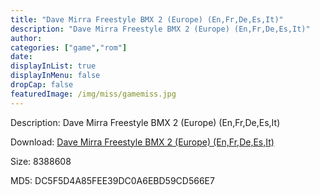 ```yaml
---
title: "Dave Mirra Freestyle BMX 2 (Europe) (En,Fr,De,Es,It)"
description: "Dave Mirra Freestyle BMX 2 (Europe) (En,Fr,De,Es,It)"
author: 
categories: ["game","rom"]
date: 
displayInList: true
displayInMenu: false
dropCap: false
featuredImage: /img/miss/gamemiss.jpg
---
```


Description: Dave Mirra Freestyle BMX 2 (Europe) (En,Fr,De,Es,It)

Download: <a style="text-decoration:underline;" href="https://mega.nz/#!rfAUSYwD!hbu_RVP4xyTXnAAP6oqOfokJfdpXRuphFwZD63QTI4I" target = "_blank" rel = "nofollow" > Dave Mirra Freestyle BMX 2 (Europe) (En,Fr,De,Es,It)</a>

Size: 8388608

MD5: DC5F5D4A85FEE39DC0A6EBD59CD566E7

